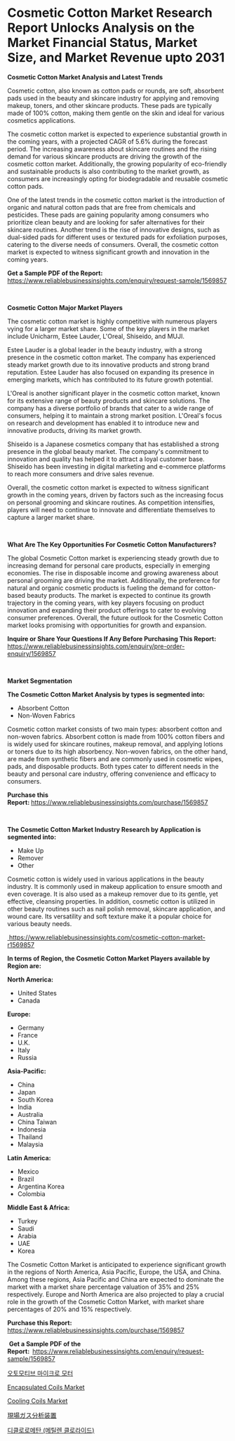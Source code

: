 <p><h1>Cosmetic Cotton Market Research Report Unlocks Analysis on the Market Financial Status, Market Size, and Market Revenue upto 2031</h1></p><p><strong>Cosmetic Cotton Market Analysis and Latest Trends</strong></p>
<p><p>Cosmetic cotton, also known as cotton pads or rounds, are soft, absorbent pads used in the beauty and skincare industry for applying and removing makeup, toners, and other skincare products. These pads are typically made of 100% cotton, making them gentle on the skin and ideal for various cosmetics applications.</p><p>The cosmetic cotton market is expected to experience substantial growth in the coming years, with a projected CAGR of 5.6% during the forecast period. The increasing awareness about skincare routines and the rising demand for various skincare products are driving the growth of the cosmetic cotton market. Additionally, the growing popularity of eco-friendly and sustainable products is also contributing to the market growth, as consumers are increasingly opting for biodegradable and reusable cosmetic cotton pads.</p><p>One of the latest trends in the cosmetic cotton market is the introduction of organic and natural cotton pads that are free from chemicals and pesticides. These pads are gaining popularity among consumers who prioritize clean beauty and are looking for safer alternatives for their skincare routines. Another trend is the rise of innovative designs, such as dual-sided pads for different uses or textured pads for exfoliation purposes, catering to the diverse needs of consumers. Overall, the cosmetic cotton market is expected to witness significant growth and innovation in the coming years.</p></p>
<p><strong>Get a Sample PDF of the Report:&nbsp;</strong> <a href="https://www.reliablebusinessinsights.com/enquiry/request-sample/1569857">https://www.reliablebusinessinsights.com/enquiry/request-sample/1569857</a></p>
<p>&nbsp;</p>
<p><strong>Cosmetic Cotton Major Market Players</strong></p>
<p><p>The cosmetic cotton market is highly competitive with numerous players vying for a larger market share. Some of the key players in the market include Unicharm, Estee Lauder, L'Oreal, Shiseido, and MUJI. </p><p>Estee Lauder is a global leader in the beauty industry, with a strong presence in the cosmetic cotton market. The company has experienced steady market growth due to its innovative products and strong brand reputation. Estee Lauder has also focused on expanding its presence in emerging markets, which has contributed to its future growth potential.</p><p>L'Oreal is another significant player in the cosmetic cotton market, known for its extensive range of beauty products and skincare solutions. The company has a diverse portfolio of brands that cater to a wide range of consumers, helping it to maintain a strong market position. L'Oreal's focus on research and development has enabled it to introduce new and innovative products, driving its market growth.</p><p>Shiseido is a Japanese cosmetics company that has established a strong presence in the global beauty market. The company's commitment to innovation and quality has helped it to attract a loyal customer base. Shiseido has been investing in digital marketing and e-commerce platforms to reach more consumers and drive sales revenue.</p><p>Overall, the cosmetic cotton market is expected to witness significant growth in the coming years, driven by factors such as the increasing focus on personal grooming and skincare routines. As competition intensifies, players will need to continue to innovate and differentiate themselves to capture a larger market share.</p></p>
<p>&nbsp;</p>
<p><strong>What Are The Key Opportunities For Cosmetic Cotton Manufacturers?</strong></p>
<p><p>The global Cosmetic Cotton market is experiencing steady growth due to increasing demand for personal care products, especially in emerging economies. The rise in disposable income and growing awareness about personal grooming are driving the market. Additionally, the preference for natural and organic cosmetic products is fueling the demand for cotton-based beauty products. The market is expected to continue its growth trajectory in the coming years, with key players focusing on product innovation and expanding their product offerings to cater to evolving consumer preferences. Overall, the future outlook for the Cosmetic Cotton market looks promising with opportunities for growth and expansion.</p></p>
<p><strong>Inquire or Share Your Questions If Any Before Purchasing This Report:</strong> <a href="https://www.reliablebusinessinsights.com/enquiry/pre-order-enquiry/1569857">https://www.reliablebusinessinsights.com/enquiry/pre-order-enquiry/1569857</a></p>
<p>&nbsp;</p>
<p><strong>Market Segmentation</strong></p>
<p><strong>The Cosmetic Cotton Market Analysis by types is segmented into:</strong></p>
<p><ul><li>Absorbent Cotton</li><li>Non-Woven Fabrics</li></ul></p>
<p><p>Cosmetic cotton market consists of two main types: absorbent cotton and non-woven fabrics. Absorbent cotton is made from 100% cotton fibers and is widely used for skincare routines, makeup removal, and applying lotions or toners due to its high absorbency. Non-woven fabrics, on the other hand, are made from synthetic fibers and are commonly used in cosmetic wipes, pads, and disposable products. Both types cater to different needs in the beauty and personal care industry, offering convenience and efficacy to consumers.</p></p>
<p><strong>Purchase this Report:&nbsp;</strong><a href="https://www.reliablebusinessinsights.com/purchase/1569857">https://www.reliablebusinessinsights.com/purchase/1569857</a></p>
<p>&nbsp;</p>
<p><strong>The Cosmetic Cotton Market Industry Research by Application is segmented into:</strong></p>
<p><ul><li>Make Up</li><li>Remover</li><li>Other</li></ul></p>
<p><p>Cosmetic cotton is widely used in various applications in the beauty industry. It is commonly used in makeup application to ensure smooth and even coverage. It is also used as a makeup remover due to its gentle, yet effective, cleansing properties. In addition, cosmetic cotton is utilized in other beauty routines such as nail polish removal, skincare application, and wound care. Its versatility and soft texture make it a popular choice for various beauty needs.</p></p>
<p><a href="https://www.reliablebusinessinsights.com/cosmetic-cotton-market-r1569857">&nbsp;https://www.reliablebusinessinsights.com/cosmetic-cotton-market-r1569857</a></p>
<p><strong>In terms of Region, the Cosmetic Cotton Market Players available by Region are:</strong></p>
<p>
    <p> <strong> North America: </strong>
        <ul>
            <li>United States</li>
            <li>Canada</li>
        </ul>
        </p> 
    <p> <strong> Europe: </strong>
        <ul>
            <li>Germany</li>
            <li>France</li>
            <li>U.K.</li>
            <li>Italy</li>
            <li>Russia</li>
        </ul>
        </p> 
    <p> <strong> Asia-Pacific: </strong>
        <ul>
            <li>China</li>
            <li>Japan</li>
            <li>South Korea</li>
            <li>India</li>
            <li>Australia</li>
            <li>China Taiwan</li>
            <li>Indonesia</li>
            <li>Thailand</li>
            <li>Malaysia</li>
        </ul>
        </p> 
    <p> <strong> Latin America: </strong>
        <ul>
            <li>Mexico</li>
            <li>Brazil</li>
            <li>Argentina Korea</li>
            <li>Colombia</li>
        </ul>
        </p> 
    <p> <strong> Middle East & Africa: </strong>
        <ul>
            <li>Turkey</li>
            <li>Saudi</li>
            <li>Arabia</li>
            <li>UAE</li>
            <li>Korea</li>
        </ul>
    </p>
    </p>
<p><p>The Cosmetic Cotton Market is anticipated to experience significant growth in the regions of North America, Asia Pacific, Europe, the USA, and China. Among these regions, Asia Pacific and China are expected to dominate the market with a market share percentage valuation of 35% and 25% respectively. Europe and North America are also projected to play a crucial role in the growth of the Cosmetic Cotton Market, with market share percentages of 20% and 15% respectively.</p></p>
<p><strong>Purchase this Report: </strong><a href="https://www.reliablebusinessinsights.com/purchase/1569857">https://www.reliablebusinessinsights.com/purchase/1569857</a></p>
<p>&nbsp;<strong>Get a Sample PDF of the Report:&nbsp;&nbsp;</strong><a href="https://www.reliablebusinessinsights.com/enquiry/request-sample/1569857">https://www.reliablebusinessinsights.com/enquiry/request-sample/1569857</a></p>
<p><strong></strong></p>
<p><p><a href="https://medium.com/@clairhane1954/%EC%9E%90%EB%8F%99%EC%B0%A8-%EB%A7%88%EC%9D%B4%ED%81%AC%EB%A1%9C-%EB%AA%A8%ED%84%B0-%EC%8B%9C%EC%9E%A5-%EC%8B%9C%EC%9E%A5-%EC%A0%90%EC%9C%A0%EC%9C%A8-%EC%8B%9C%EC%9E%A5-%EB%8F%99%ED%96%A5-%EA%B7%B8%EB%A6%AC%EA%B3%A0-%EB%AF%B8%EB%9E%98-%EC%84%B1%EC%9E%A5%EC%9D%84-%ED%83%90%EC%83%89%ED%95%9C%EB%8B%A4-7bc31e1b3f0b">오토모티브 마이크로 모터</a></p><p><a href="https://github.com/EbonyHane1955/Market-Research-Report-List-1/blob/main/encapsulated-coils-market.md">Encapsulated Coils Market</a></p><p><a href="https://github.com/NaomieConner2023/Market-Research-Report-List-1/blob/main/cooling-coils-market.md">Cooling Coils Market</a></p><p><a href="https://medium.com/@kelsitorphy644/%E3%82%A4%E3%83%B3%E3%82%B7%E3%83%81%E3%83%A5%E3%82%AC%E3%82%B9%E3%82%A2%E3%83%8A%E3%83%A9%E3%82%A4%E3%82%B6%E3%83%BC%E5%B8%82%E5%A0%B4%E3%81%AE%E3%82%B7%E3%82%A7%E3%82%A2%E3%81%AE%E9%80%B2%E5%8C%96%E3%81%A8%E5%B8%82%E5%A0%B4%E6%88%90%E9%95%B7%E3%83%88%E3%83%AC%E3%83%B3%E3%83%89-2024%E5%B9%B4-2031%E5%B9%B4-77b4381a1c0f">現場ガス分析装置</a></p><p><a href="https://github.com/amuji413411/Market-Research-Report-List-1/blob/main/5076894103435.md">디클로로메탄 (메틸렌 클로라이드)</a></p></p>